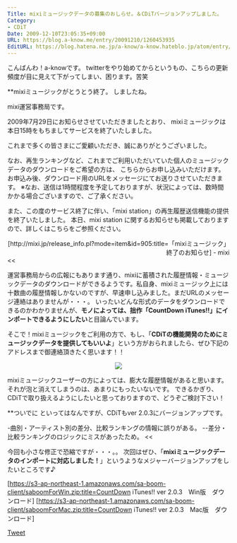 ```yaml
---
Title: mixiミュージックデータの募集のおしらせ。＆CDiTバージョンアップしました。
Category:
- CDiT
Date: 2009-12-10T23:05:35+09:00
URL: https://blog.a-know.me/entry/20091210/1260453935
EditURL: https://blog.hatena.ne.jp/a-know/a-know.hateblo.jp/atom/entry/12921228815727979913
---
```


こんばんわ！a-knowです。
twitterをやり始めてからというもの、こちらの更新頻度が目に見えて下がってしまい、困ります。苦笑


**mixiミュージックがとうとう終了。
しましたね。

>>
mixi運営事務局です。

2009年7月29日にお知らせさせていただきましたとおり、
mixiミュージックは本日15時をもちましてサービスを終了いたしました。

これまで多くの皆さまにご愛顧いただき、誠にありがとうございました。

なお、再生ランキングなど、これまでご利用いただいていた個人のミュージックデータのダウンロードをご希望の方は、
こちらからお申し込みいただけます。
お申込み後、ダウンロード用のURLをメッセージにてお送りさせていただきます。
※なお、送信は1時間程度を予定しておりますが、状況によっては、数時間かかる場合ございますので、ご了承ください。

また、この度のサービス終了に伴い、「mixi station」の再生履歴送信機能の提供を終了いたしました。
本日、mixi station に関するお知らせも掲載しておりますので、詳しくはこちらをご参照ください。 
<div align="right">[http://mixi.jp/release_info.pl?mode=item&id=905:title=「mixiミュージック」終了のお知らせ] - mixi</div>
<<


運営事務局からの広報にもあります通り、mixiに蓄積された履歴情報・ミュージックデータのダウンロードができるようです。私自身、mixiミュージック上には十数曲の履歴情報しかないのですが、早速申し込みました。まだURLのメッセージ連絡はありませんが・・・。
いったいどんな形式のデータをダウンロードできるのかわかりませんが、<span style="font-weight:bold;">モノによっては、拙作「CountDown iTunes!!」にインポートできるようにしたい</span>と目論んでいます。

そこで！mixiミュージックをご利用の方で、もし、「<span style="font-weight:bold;">CDiTの機能開発のためにミュージックデータを提供してもいいよ</span>」という方がおられましたら、ぜひ下記のアドレスまで御連絡頂きたく思います！！


<div align="center"><img src="http://services.nexodyne.com/email/icon/%2BvGwmdfaOpXpFEU%3D/hxDZeIc%3D/R01haWw%3D/0/image.png"></div>


mixiミュージックユーザーの方によっては、膨大な履歴情報があると思います。それが泡と消えてしまうのは、あまりにもったいないです。
できるかぎり、CDiTで取り扱えるようにしたいと思っておりますので、どうぞご検討下さい！


**ついでに
といってはなんですが、CDiTもver 2.0.3にバージョンアップです。


>>
-曲別・アーティスト別の差分、比較ランキングの情報に誤りがある。
--差分・比較ランキングのロジックにミスがあったため。
<<


今回も小さな修正で恐縮ですが・・・。。
次回はぜひ、「<span style="font-weight:bold;">mixiミュージックデータのインポートに対応しました！</span>」というようなメジャーバージョンアップをしたいところです♪



[https://s3-ap-northeast-1.amazonaws.com/sa-boom-client/saboomForWin.zip:title=CountDown iTunes!! ver 2.0.3　Win版　ダウンロード]
[https://s3-ap-northeast-1.amazonaws.com/sa-boom-client/saboomForMac.zip:title=CountDown iTunes!! ver 2.0.3　Mac版　ダウンロード]



<a href="http://twitter.com/share" class="twitter-share-button" data-count="horizontal" data-via="a_know" data-related="CDiT_info" data-lang="ja">Tweet</a><script type="text/javascript" src="http://platform.twitter.com/widgets.js"></script>
